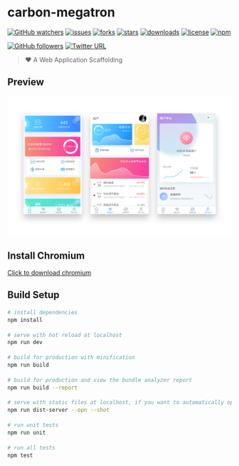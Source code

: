 # carbon-megatron
[![GitHub watchers](https://img.shields.io/github/watchers/carbon-design/carbon-megatron.svg)](https://github.com/carbon-design/carbon-megatron)
[![issues](https://img.shields.io/github/issues/carbon-design/carbon-megatron.svg)](https://github.com/carbon-design/carbon-megatron)
[![forks](https://img.shields.io/github/forks/carbon-design/carbon-megatron.svg)](https://github.com/carbon-design/carbon-megatron)
[![stars](https://img.shields.io/github/stars/carbon-design/carbon-megatron.svg)](https://github.com/carbon-design/carbon-megatron)
[![downloads](https://img.shields.io/github/downloads/carbon-design/carbon-megatron/total.svg)](https://github.com/carbon-design/carbon-megatron)
[![license](https://img.shields.io/badge/license-MIT-blue.svg)](https://github.com/carbon-design/carbon-megatron)
[![npm](https://img.shields.io/npm/v/npm.svg)](https://github.com/carbon-design/carbon-megatron)


[![GitHub followers](https://img.shields.io/github/followers/OwlAford.svg?style=social&label=Follow)](https://github.com/OwlAford)
[![Twitter URL](https://img.shields.io/twitter/url/http/shields.io.svg?style=social)](https://twitter.com/Aford79872215)

>  ❤️ A Web Application Scaffolding

## Preview

![preview demo](https://raw.githubusercontent.com/carbon-design/carbon-megatron/master/demo.png)

## Install Chromium
 [Click to download chromium](https://storage.googleapis.com/chromium-browser-snapshots/Win_x64/515411/chrome-win32.zip)


## Build Setup

``` bash
# install dependencies
npm install

# serve with hot reload at localhost
npm run dev

# build for production with minification
npm run build

# build for production and view the bundle analyzer report
npm run build --report

# serve with static files at localhost, if you want to automatically open the browser or generate screenshots, adds the [--opn] or [--shot] parameter for the current command line
npm run dist-server --opn --shot

# run unit tests
npm run unit

# run all tests
npm test
```
